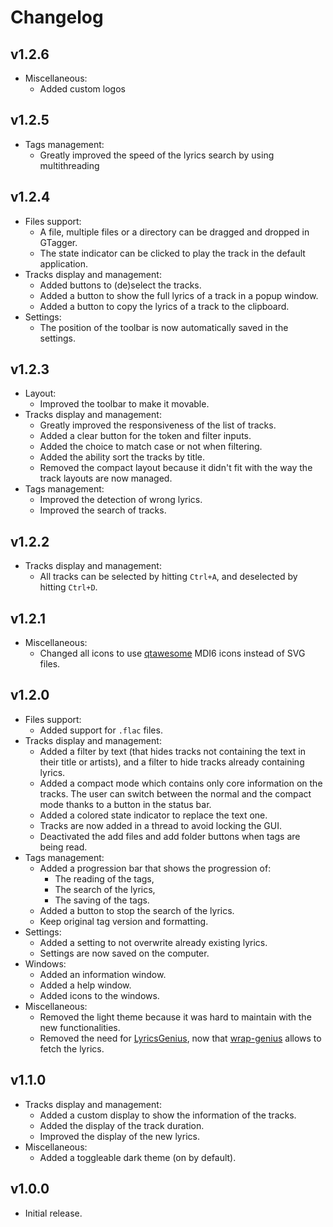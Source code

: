 # Changelog

## v1.2.6

- Miscellaneous:
  - Added custom logos

## v1.2.5

- Tags management:
  - Greatly improved the speed of the lyrics search by using multithreading

## v1.2.4

- Files support:
    - A file, multiple files or a directory can be dragged and dropped in GTagger.
    - The state indicator can be clicked to play the track in the default application.
- Tracks display and management:
    - Added buttons to (de)select the tracks.
    - Added a button to show the full lyrics of a track in a popup window.
    - Added a button to copy the lyrics of a track to the clipboard.
- Settings:
    - The position of the toolbar is now automatically saved in the settings.

## v1.2.3

- Layout:
    - Improved the toolbar to make it movable.
- Tracks display and management:
    - Greatly improved the responsiveness of the list of tracks.
    - Added a clear button for the token and filter inputs.
    - Added the choice to match case or not when filtering.
    - Added the ability sort the tracks by title.
    - Removed the compact layout because it didn't fit with the way the track layouts are now managed.
- Tags management:
    - Improved the detection of wrong lyrics.
    - Improved the search of tracks.

## v1.2.2

- Tracks display and management:
    - All tracks can be selected by hitting `Ctrl+A`, and deselected by hitting `Ctrl+D`.

## v1.2.1

- Miscellaneous:
    - Changed all icons to use [qtawesome](https://github.com/spyder-ide/qtawesome) MDI6 icons instead of SVG files.

## v1.2.0

- Files support:
    - Added support for `.flac` files.
- Tracks display and management:
    - Added a filter by text (that hides tracks not containing the text in their title or artists), and a filter to hide
      tracks already containing lyrics.
    - Added a compact mode which contains only core information on the tracks. The user can switch between the normal
      and the compact mode thanks to a button in the status bar.
    - Added a colored state indicator to replace the text one.
    - Tracks are now added in a thread to avoid locking the GUI.
    - Deactivated the add files and add folder buttons when tags are being read.
- Tags management:
    - Added a progression bar that shows the progression of:
        - The reading of the tags,
        - The search of the lyrics,
        - The saving of the tags.
    - Added a button to stop the search of the lyrics.
    - Keep original tag version and formatting.
- Settings:
    - Added a setting to not overwrite already existing lyrics.
    - Settings are now saved on the computer.
- Windows:
    - Added an information window.
    - Added a help window.
    - Added icons to the windows.
- Miscellaneous:
    - Removed the light theme because it was hard to maintain with the new functionalities.
    - Removed the need for [LyricsGenius](https://github.com/johnwmillr/LyricsGenius), now
      that [wrap-genius](https://github.com/fedecalendino/wrap-genius) allows to fetch the lyrics.

## v1.1.0

- Tracks display and management:
    - Added a custom display to show the information of the tracks.
    - Added the display of the track duration.
    - Improved the display of the new lyrics.
- Miscellaneous:
    - Added a toggleable dark theme (on by default).

## v1.0.0

- Initial release.

